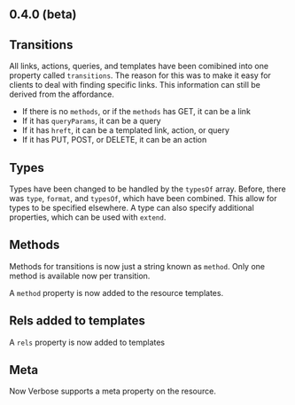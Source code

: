 0.4.0 (beta)
------------

## Transitions 

All links, actions, queries, and templates have been comibined into one property called `transitions`. The reason for this was to make it easy for clients to deal with finding specific links. This information can still be derived from the affordance.

* If there is no `methods`, or if the `methods` has GET, it can be a link
* If it has `queryParams`, it can be a query
* If it has `hreft`, it can be a templated link, action, or query
* If it has PUT, POST, or DELETE, it can be an action

## Types

Types have been changed to be handled by the `typesOf` array. Before, there was `type`, `format`, and `typesOf`, which have been combined. This allow for types to be specified elsewhere. A type can also specify additional properties, which can be used with `extend`.

## Methods

Methods for transitions is now just a string known as `method`. Only one method is available now per transition.

A `method` property is now added to the resource templates.

## Rels added to templates

A `rels` property is now added to templates

## Meta

Now Verbose supports a meta property on the resource.


